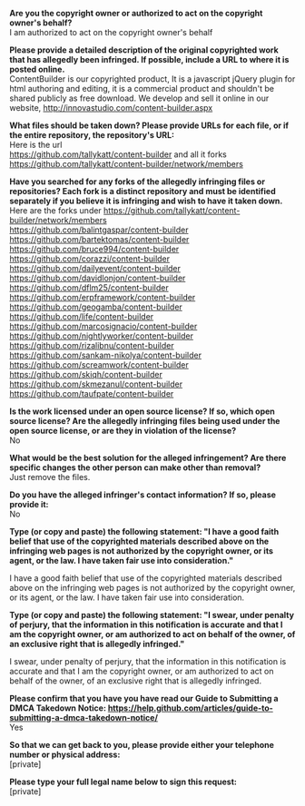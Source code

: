 **Are you the copyright owner or authorized to act on the copyright owner's behalf?**  
I am authorized to act on the copyright owner's behalf

**Please provide a detailed description of the original copyrighted work that has allegedly been infringed. If possible, include a URL to where it is posted online.**  
ContentBuilder is our copyrighted product, It is a javascript jQuery plugin for html authoring and editing, it is a commercial product and shouldn't be shared publicly as free download. We develop and sell it online in our website, http://innovastudio.com/content-builder.aspx

**What files should be taken down? Please provide URLs for each file, or if the entire repository, the repository's URL:**  
Here is the url  
https://github.com/tallykatt/content-builder
and all it forks  
https://github.com/tallykatt/content-builder/network/members

**Have you searched for any forks of the allegedly infringing files or repositories? Each fork is a distinct repository and must be identified separately if you believe it is infringing and wish to have it taken down.**  
Here are the forks under https://github.com/tallykatt/content-builder/network/members  
https://github.com/balintgaspar/content-builder  
https://github.com/bartektomas/content-builder  
https://github.com/bruce994/content-builder  
https://github.com/corazzi/content-builder  
https://github.com/dailyevent/content-builder  
https://github.com/davidlonjon/content-builder  
https://github.com/dflm25/content-builder  
https://github.com/erpframework/content-builder  
https://github.com/geogamba/content-builder  
https://github.com/life/content-builder  
https://github.com/marcosignacio/content-builder  
https://github.com/nightlyworker/content-builder  
https://github.com/rizalibnu/content-builder  
https://github.com/sankam-nikolya/content-builder  
https://github.com/screamwork/content-builder  
https://github.com/skiqh/content-builder  
https://github.com/skmezanul/content-builder  
https://github.com/taufpate/content-builder  

**Is the work licensed under an open source license? If so, which open source license? Are the allegedly infringing files being used under the open source license, or are they in violation of the license?**  
No

**What would be the best solution for the alleged infringement? Are there specific changes the other person can make other than removal?**  
Just remove the files.

**Do you have the alleged infringer's contact information? If so, please provide it:**  
No

**Type (or copy and paste) the following statement: "I have a good faith belief that use of the copyrighted materials described above on the infringing web pages is not authorized by the copyright owner, or its agent, or the law. I have taken fair use into consideration."**

I have a good faith belief that use of the copyrighted materials described above on the infringing web pages is not authorized by the copyright owner, or its agent, or the law. I have taken fair use into consideration.

**Type (or copy and paste) the following statement: "I swear, under penalty of perjury, that the information in this notification is accurate and that I am the copyright owner, or am authorized to act on behalf of the owner, of an exclusive right that is allegedly infringed."**

I swear, under penalty of perjury, that the information in this notification is accurate and that I am the copyright owner, or am authorized to act on behalf of the owner, of an exclusive right that is allegedly infringed.

**Please confirm that you have you have read our Guide to Submitting a DMCA Takedown Notice: https://help.github.com/articles/guide-to-submitting-a-dmca-takedown-notice/**  
Yes

**So that we can get back to you, please provide either your telephone number or physical address:**  
[private]

**Please type your full legal name below to sign this request:**   
[private]

